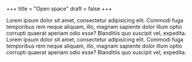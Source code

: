 +++
title = "Open space"
draft = false
+++

Lorem ipsum dolor sit amet, consectetur adipisicing elit. Commodi fuga temporibus rem neque aliquam, illo, magnam sapiente dolor illum optio corrupti quaerat aperiam odio esse? Blanditiis quo suscipit vel, expedita. Lorem ipsum dolor sit amet, consectetur adipisicing elit. Commodi fuga temporibus rem neque aliquam, illo, magnam sapiente dolor illum optio corrupti quaerat aperiam odio esse? Blanditiis quo suscipit vel, expedita.
